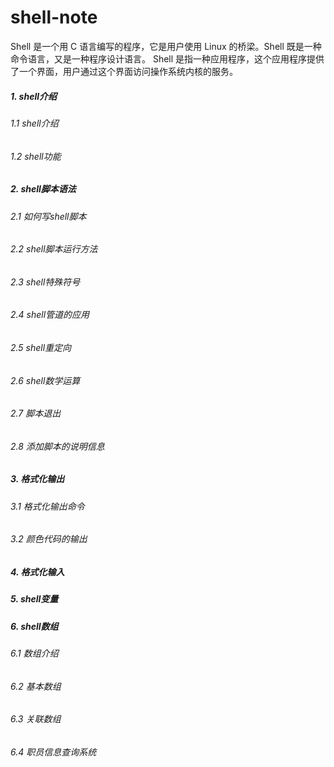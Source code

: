 # shell-note
Shell 是一个用 C 语言编写的程序，它是用户使用 Linux 的桥梁。Shell 既是一种命令语言，又是一种程序设计语言。  Shell 是指一种应用程序，这个应用程序提供了一个界面，用户通过这个界面访问操作系统内核的服务。

##### 1. shell介绍
###### 1.1 shell介绍

###### 1.2 shell功能

##### 2. shell脚本语法

###### 2.1 如何写shell脚本

###### 2.2 shell脚本运行方法

###### 2.3 shell特殊符号

###### 2.4 shell管道的应用

###### 2.5 shell重定向

###### 2.6 shell数学运算

###### 2.7 脚本退出

###### 2.8 添加脚本的说明信息

##### 3. 格式化输出

###### 3.1 格式化输出命令

###### 3.2 颜色代码的输出

##### 4. 格式化输入

##### 5. shell变量

##### 6. shell数组

###### 6.1 数组介绍

###### 6.2 基本数组

###### 6.3 关联数组

###### 6.4 职员信息查询系统









